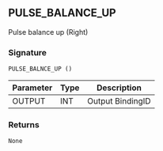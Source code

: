 ## PULSE\_BALANCE\_UP

Pulse balance up (Right)


### Signature

`PULSE_BALNCE_UP ()`


| Parameter | Type | Description      |
| --------- | ---- | ---------------- |
| OUTPUT    | INT  | Output BindingID |



### Returns

`None`